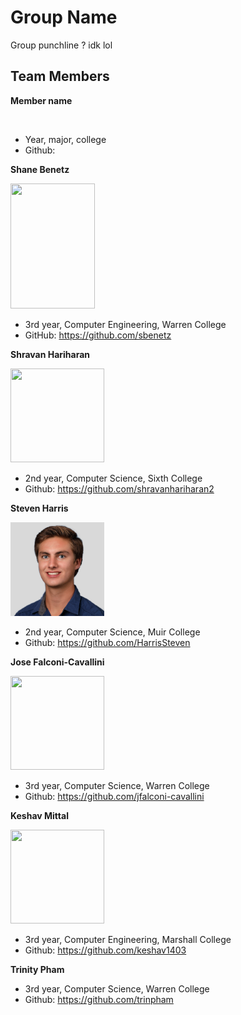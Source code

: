 # Group Name

Group punchline ? idk lol

## Team Members

__Member name__

  <img src="" width="" height="200"/> 
  
  <!--- picture of height 200 if y'all want --->
  * Year, major, college
  * Github:
  
__Shane Benetz__

<img src="https://ucsdtritons.com/images/2020/1/10/Shane_Benetz.jpg?width=300" width="135" height="200"/>

  * 3rd year, Computer Engineering, Warren College
  * GitHub: https://github.com/sbenetz
  

__Shravan Hariharan__

<img src="https://i.ibb.co/LJCWnLt/Shravan-Hariharan-2.jpg" width="150" height="150"/>

  * 2nd year, Computer Science, Sixth College
  * Github: https://github.com/shravanhariharan2

__Steven Harris__

<img src="https://github.com/HarrisSteven/HTMLProfile/blob/main/images/studentid2.jpg" width="150" height="150"/>

  * 2nd year, Computer Science, Muir College
  * Github: https://github.com/HarrisSteven
  
__Jose Falconi-Cavallini__

<img src="https://media-exp1.licdn.com/dms/image/C5603AQHgatzkp6HirQ/profile-displayphoto-shrink_400_400/0/1599594206409?e=1616630400&v=beta&t=4umKKVqVuE9pmSyBpEawaB84mFHuXjRr6zWC_PtLuaQ" width="150" height="150" />

  * 3rd year, Computer Science, Warren College
  * Github: https://github.com/jfalconi-cavallini

__Keshav Mittal__

<img src="https://media-exp1.licdn.com/dms/image/C4D03AQEX33y7t12V-Q/profile-displayphoto-shrink_400_400/0/1567858995232?e=1616630400&v=beta&t=GTEvoeJlL8WAovzKTnUtPGcXjs6hnwjT3aX1ix6WsQ8" width="150" height="150" />

  * 3rd year, Computer Engineering, Marshall College
  * Github: https://github.com/keshav1403

__Trinity Pham__

  * 3rd year, Computer Science, Warren College
  * Github: https://github.com/trinpham

